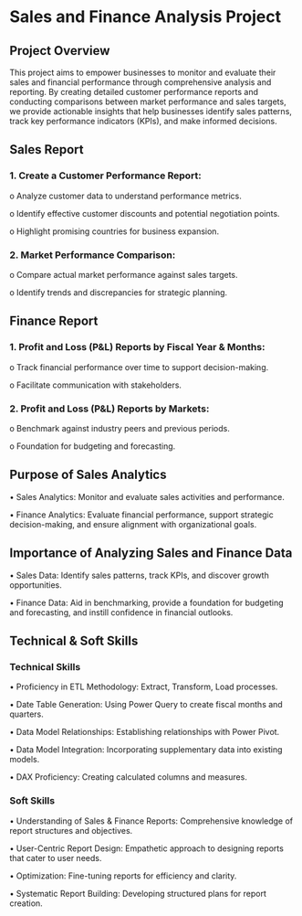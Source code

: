 # Sales and Finance Analysis Project
## Project Overview

This project aims to empower businesses to monitor and evaluate their sales and financial performance through comprehensive analysis and reporting. By creating detailed customer performance reports and conducting comparisons between market performance and sales targets, we provide actionable insights that help businesses identify sales patterns, track key performance indicators (KPIs), and make informed decisions.

## Sales Report
### 1.	Create a Customer Performance Report:
o	Analyze customer data to understand performance metrics.

o	Identify effective customer discounts and potential negotiation points.

o	Highlight promising countries for business expansion.

### 2.	Market Performance Comparison:
o	Compare actual market performance against sales targets.

o	Identify trends and discrepancies for strategic planning.
## Finance Report
### 1.	Profit and Loss (P&L) Reports by Fiscal Year & Months:
o	Track financial performance over time to support decision-making.

o	Facilitate communication with stakeholders.
### 2.	Profit and Loss (P&L) Reports by Markets:
o	Benchmark against industry peers and previous periods.

o	Foundation for budgeting and forecasting.
## Purpose of Sales Analytics
•	Sales Analytics: Monitor and evaluate sales activities and performance.

•	Finance Analytics: Evaluate financial performance, support strategic decision-making, and ensure alignment with organizational goals.
## Importance of Analyzing Sales and Finance Data
•	Sales Data: Identify sales patterns, track KPIs, and discover growth opportunities.

•	Finance Data: Aid in benchmarking, provide a foundation for budgeting and forecasting, and instill confidence in financial outlooks.
## Technical & Soft Skills
### Technical Skills
•	Proficiency in ETL Methodology: Extract, Transform, Load processes.

•	Date Table Generation: Using Power Query to create fiscal months and quarters.

•	Data Model Relationships: Establishing relationships with Power Pivot.

•	Data Model Integration: Incorporating supplementary data into existing models.

•	DAX Proficiency: Creating calculated columns and measures.

### Soft Skills
•	Understanding of Sales & Finance Reports: Comprehensive knowledge of report structures and objectives.

•	User-Centric Report Design: Empathetic approach to designing reports that cater to user needs.

•	Optimization: Fine-tuning reports for efficiency and clarity.

•	Systematic Report Building: Developing structured plans for report creation.

